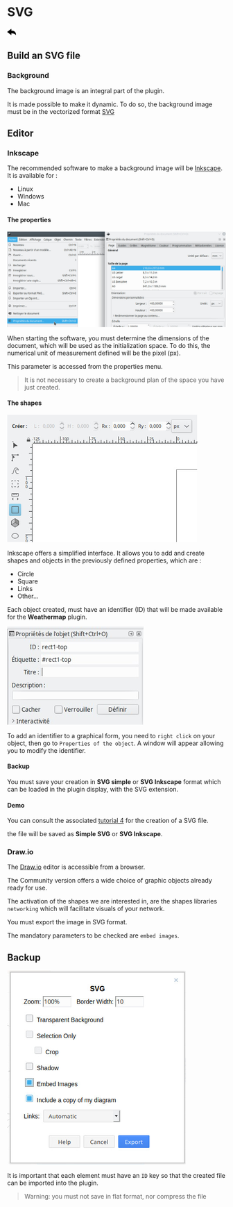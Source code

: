 # SVG

[![](../../screenshots/other/Go-back.png)](README.md)

## Build an SVG file

### Background

The background image is an integral part of the plugin.

It is made possible to make it dynamic. To do so, the background image must be in the vectorized format [SVG](https://fr.wikipedia.org/wiki/Scalable_Vector_Graphics)

## Editor

### Inkscape

The recommended software to make a background image will be [Inkscape](https://inkscape.org). It is available for :

- Linux
- Windows
- Mac

#### The properties

![proprietes inkscape](../../screenshots/appendix/inkscape-proprietes.jpg)

When starting the software, you must determine the dimensions of the document, which will be used as the initialization space. To do this, the numerical unit of measurement defined will be the pixel (px).

This parameter is accessed from the properties menu.

> It is not necessary to create a background plan of the space you have just created.

#### The shapes

![inkscape forme](../../screenshots/appendix/inskcape-formes.jpg)

Inkscape offers a simplified interface. It allows you to add and create shapes and objects in the previously defined properties, which are :

- Circle
- Square
- Links
- Other...

Each object created, must have an identifier (ID) that will be made available for the **Weathermap** plugin.

![inkscape id](../../screenshots/appendix/inkscape-id.jpg)

To add an identifier to a graphical form, you need to `right click` on your object, then go to `Properties of the object`. A window will appear allowing you to modify the identifier.

#### Backup

You must save your creation in **SVG simple** or **SVG Inkscape** format which can be loaded in the plugin display, with the SVG extension.

#### Demo

You can consult the associated [tutorial 4](../demo/tutorial04.md) for the creation of a SVG file.

the file will be saved as **Simple SVG** or **SVG Inkscape**.

### Draw.io

The [Draw.io](https://draw.io/) editor is accessible from a browser.

The Community version offers a wide choice of graphic objects already ready for use.

The activation of the shapes we are interested in, are the shapes libraries `networking` which will facilitate visuals of your network.

You must export the image in SVG format.

The mandatory parameters to be checked are `embed images`.

## Backup

![main metric](../../screenshots/appendix/draw-export-svg.jpg)

It is important that each element must have an `ID` key so that the created file can be imported into the plugin.

> Warning:
> you must not save in flat format, nor compress the file

